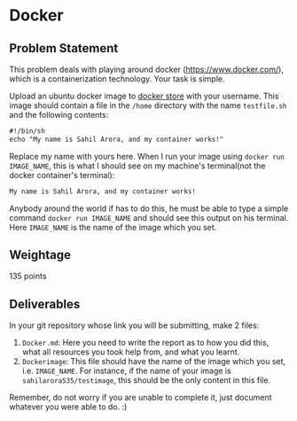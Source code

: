 # Docker

## Problem Statement

This problem deals with playing around docker (<https://www.docker.com/>), which is a containerization technology. Your task is simple.

Upload an ubuntu docker image to [docker store](https://store.docker.com/) with your username. This image should contain a file in the `/home` directory with the name `testfile.sh` and the following contents:

```txt
#!/bin/sh
echo "My name is Sahil Arora, and my container works!"
```

Replace my name with yours here. When I run your image using `docker run IMAGE_NAME`, this is what I should see on my machine's terminal(not the docker container's terminal):

```txt
My name is Sahil Arora, and my container works!
```

Anybody around the world if has to do this, he must be able to type a simple command `docker run IMAGE_NAME` and should see this output on his terminal. Here `IMAGE_NAME` is the name of the image which you set.


## Weightage

135 points

## Deliverables

In your git repository whose link you will be submitting, make 2 files:

1. `Docker.md`: Here you need to write the report as to how you did this, what all resources you took help from, and what you learnt.
2. `Dockerimage`: This file should have the name of the image which you set, i.e. `IMAGE_NAME`. For instance, if the name of your image is `sahilarora535/testimage`, this should be the only content in this file.

Remember, do not worry if you are unable to complete it, just document whatever you were able to do. :) 
